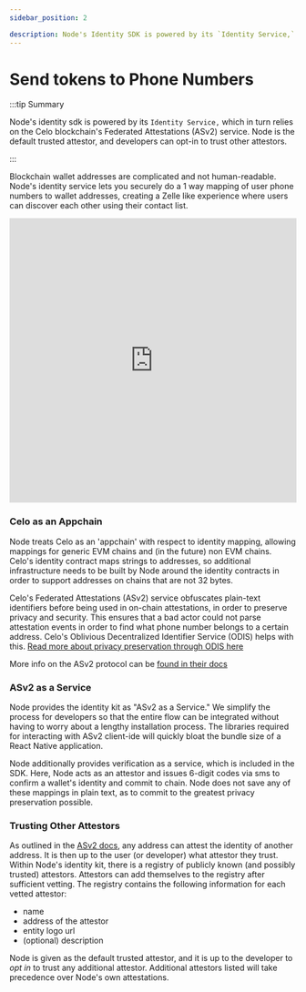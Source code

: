 ```yaml
---
sidebar_position: 2

description: Node's Identity SDK is powered by its `Identity Service,` which in turn relies on the Celo blockchain's identity federated identity mapping system
---
```


# Send tokens to Phone Numbers

:::tip Summary

Node's identity sdk is powered by its `Identity Service,` which in turn relies on the Celo blockchain's Federated Attestations (ASv2) service. Node is the default trusted attestor, and developers can opt-in to trust other attestors.

:::


Blockchain wallet addresses are complicated and not human-readable. Node's identity service lets you securely do a 1 way mapping of user phone numbers to wallet addresses, creating a Zelle like experience where users can discover each other using their contact list. 


<iframe src="https://www.youtube.com/embed/abSI_C1SYqg" frameborder="0" allowfullscreen width="100%" height="500px"></iframe>


### Celo as an Appchain

Node treats Celo as an 'appchain' with respect to identity mapping, allowing mappings for generic EVM chains and (in the future) non EVM chains. Celo's identity contract maps strings to addresses, so additional infrastructure needs to be built by Node around the identity contracts in order to support addresses on chains that are not 32 bytes.

Celo's Federated Attestations (ASv2) service obfuscates plain-text identifiers before being used in on-chain attestations, in order to preserve privacy and security. This ensures that a bad actor could not parse attestation events in order to find what phone number belongs to a certain address. Celo's Oblivious Decentralized Identifier Service (ODIS) helps with this. [Read more about privacy preservation through ODIS here](https://github.com/celo-org/SocialConnect/blob/main/privacy.md)

More info on the ASv2 protocol can be [found in their docs](https://github.com/celo-org/SocialConnect)

### ASv2 as a Service

Node provides the identity kit as "ASv2 as a Service." We simplify the process for developers so that the entire flow can be integrated without having to worry about a lengthy installation process. The libraries required for interacting with ASv2 client-ide will quickly bloat the bundle size of a React Native application.

Node additionally provides verification as a service, which is included in the SDK. Here, Node acts as an attestor and issues 6-digit codes via sms to confirm a wallet's identity and commit to chain. Node does not save any of these mappings in plain text, as to commit to the greatest privacy preservation possible.

### Trusting Other Attestors

As outlined in the [ASv2 docs](https://github.com/celo-org/SocialConnect/blob/main/protocol.md), any address can attest the identity of another address. It is then up to the user (or developer) what attestor they trust. Within Node's identity kit, there is a registry of publicly known (and possibly trusted) attestors. Attestors can add themselves to the registry after sufficient vetting. The registry contains the following information for each vetted attestor:

- name
- address of the attestor
- entity logo url
- (optional) description

Node is given as the default trusted attestor, and it is up to the developer to _opt in_ to trust any additional attestor. Additional attestors listed will take precedence over Node's own attestations.
